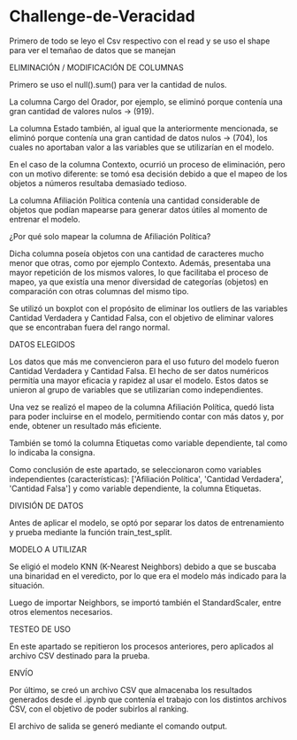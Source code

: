 # Challenge-de-Veracidad

Primero de todo se leyo el Csv respectivo con el read y se uso el shape para ver el temañao de datos que se manejan

ELIMINACIÓN / MODIFICACIÓN DE COLUMNAS

Primero se uso el null().sum() para ver la cantidad de nulos.

La columna Cargo del Orador, por ejemplo, se eliminó porque contenía una gran cantidad de valores nulos → (919).

La columna Estado también, al igual que la anteriormente mencionada, se eliminó porque contenía una gran cantidad de datos nulos → (704), los cuales no aportaban valor a las variables que se utilizarían en el modelo.

En el caso de la columna Contexto, ocurrió un proceso de eliminación, pero con un motivo diferente: se tomó esa decisión debido a que el mapeo de los objetos a números resultaba demasiado tedioso.

La columna Afiliación Política contenía una cantidad considerable de objetos que podían mapearse para generar datos útiles al momento de entrenar el modelo.

¿Por qué solo mapear la columna de Afiliación Política?

Dicha columna poseía objetos con una cantidad de caracteres mucho menor que otras, como por ejemplo Contexto.
Además, presentaba una mayor repetición de los mismos valores, lo que facilitaba el proceso de mapeo, ya que existía una menor diversidad de categorías (objetos) en comparación con otras columnas del mismo tipo.

Se utilizó un boxplot con el propósito de eliminar los outliers de las variables Cantidad Verdadera y Cantidad Falsa, con el objetivo de eliminar valores que se encontraban fuera del rango normal.

DATOS ELEGIDOS

Los datos que más me convencieron para el uso futuro del modelo fueron Cantidad Verdadera y Cantidad Falsa.
El hecho de ser datos numéricos permitía una mayor eficacia y rapidez al usar el modelo.
Estos datos se unieron al grupo de variables que se utilizarían como independientes.

Una vez se realizó el mapeo de la columna Afiliación Política, quedó lista para poder incluirse en el modelo, permitiendo contar con más datos y, por ende, obtener un resultado más eficiente.

También se tomó la columna Etiquetas como variable dependiente, tal como lo indicaba la consigna.

Como conclusión de este apartado, se seleccionaron como variables independientes (características):
['Afiliación Política', 'Cantidad Verdadera', 'Cantidad Falsa']
y como variable dependiente, la columna Etiquetas.

DIVISIÓN DE DATOS

Antes de aplicar el modelo, se optó por separar los datos de entrenamiento y prueba mediante la función train_test_split.

MODELO A UTILIZAR

Se eligió el modelo KNN (K-Nearest Neighbors) debido a que se buscaba una binaridad en el veredicto, por lo que era el modelo más indicado para la situación.

Luego de importar Neighbors, se importó también el StandardScaler, entre otros elementos necesarios.

TESTEO DE USO

En este apartado se repitieron los procesos anteriores, pero aplicados al archivo CSV destinado para la prueba.

ENVÍO

Por último, se creó un archivo CSV que almacenaba los resultados generados desde el .ipynb que contenía el trabajo con los distintos archivos CSV, con el objetivo de poder subirlos al ranking.

El archivo de salida se generó mediante el comando output.
